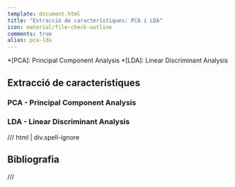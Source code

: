 ```yaml
---
template: document.html
title: "Extracció de característiques: PCA i LDA"
icon: material/file-check-outline
comments: true
alias: pca-lda
---
```


*[PCA]: Principal Component Analysis
*[LDA]: Linear Discriminant Analysis

## Extracció de característiques

### PCA - Principal Component Analysis

### LDA - Linear Discriminant Analysis


/// html | div.spell-ignore
## Bibliografia
///
